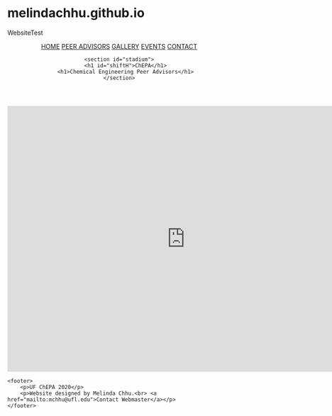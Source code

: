 # melindachhu.github.io
WebsiteTest
<!DOCTYPE html>
<html lang="en">
    
<head>
    <meta charset="UTF-8">
    <title>ChEPA @ UF</title>
    <link rel="stylesheet" href="css/chepa.css">
    <script src="js/chepa.js"></script>
</head>

<body>
    <header>
        <nav>
            <a class='active' href="index.html">HOME</a>
            <a href="peerAdvisors.html">PEER ADVISORS</a>
            <a href="gallery.html">GALLERY</a>
            <a href="events.html">EVENTS</a>
            <a href="contact.html">CONTACT</a>
        </nav>
    
    <section id="stadium">
        <h1 id="shiftH">ChEPA</h1>
        <h1>Chemical Engineering Peer Advisors</h1>
    </section>
    
</header>
    <iframe src="https://calendar.google.com/calendar/embed?src=president.chepauf%40gmail.com&ctz=America%2FNew_York" style="border: 0" width="800" height="600"></iframe>
   
    <footer>
        <p>UF ChEPA 2020</p>
        <p>Website designed by Melinda Chhu.<br> <a href="mailto:mchhu@ufl.edu">Contact Webmaster</a></p>
    </footer>
</body>

</html>
